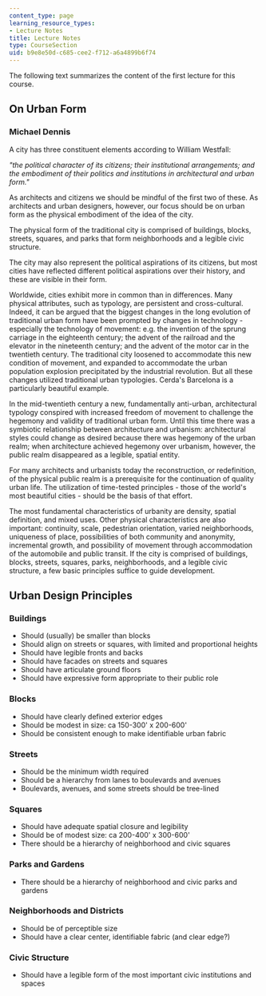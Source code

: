 ```yaml
---
content_type: page
learning_resource_types:
- Lecture Notes
title: Lecture Notes
type: CourseSection
uid: b9e8e50d-c685-cee2-f712-a6a4899b6f74
---
```


The following text summarizes the content of the first lecture for this course.

On Urban Form
-------------

### Michael Dennis

A city has three constituent elements according to William Westfall:

_"the political character of its citizens; their institutional arrangements; and the embodiment of their politics and institutions in architectural and urban form."_

As architects and citizens we should be mindful of the first two of these. As architects and urban designers, however, our focus should be on urban form as the physical embodiment of the idea of the city.

The physical form of the traditional city is comprised of buildings, blocks, streets, squares, and parks that form neighborhoods and a legible civic structure.

The city may also represent the political aspirations of its citizens, but most cities have reflected different political aspirations over their history, and these are visible in their form.

Worldwide, cities exhibit more in common than in differences. Many physical attributes, such as typology, are persistent and cross-cultural. Indeed, it can be argued that the biggest changes in the long evolution of traditional urban form have been prompted by changes in technology - especially the technology of movement: e.g. the invention of the sprung carriage in the eighteenth century; the advent of the railroad and the elevator in the nineteenth century; and the advent of the motor car in the twentieth century. The traditional city loosened to accommodate this new condition of movement, and expanded to accommodate the urban population explosion precipitated by the industrial revolution. But all these changes utilized traditional urban typologies. Cerda's Barcelona is a particularly beautiful example.

In the mid-twentieth century a new, fundamentally anti-urban, architectural typology conspired with increased freedom of movement to challenge the hegemony and validity of traditional urban form. Until this time there was a symbiotic relationship between architecture and urbanism: architectural styles could change as desired because there was hegemony of the urban realm; when architecture achieved hegemony over urbanism, however, the public realm disappeared as a legible, spatial entity.

For many architects and urbanists today the reconstruction, or redefinition, of the physical public realm is a prerequisite for the continuation of quality urban life. The utilization of time-tested principles - those of the world's most beautiful cities - should be the basis of that effort.

The most fundamental characteristics of urbanity are density, spatial definition, and mixed uses. Other physical characteristics are also important: continuity, scale, pedestrian orientation, varied neighborhoods, uniqueness of place, possibilities of both community and anonymity, incremental growth, and possibility of movement through accommodation of the automobile and public transit. If the city is comprised of buildings, blocks, streets, squares, parks, neighborhoods, and a legible civic structure, a few basic principles suffice to guide development.

Urban Design Principles
-----------------------

### Buildings

*   Should (usually) be smaller than blocks
*   Should align on streets or squares, with limited and proportional heights
*   Should have legible fronts and backs
*   Should have facades on streets and squares
*   Should have articulate ground floors
*   Should have expressive form appropriate to their public role

### Blocks

*   Should have clearly defined exterior edges
*   Should be modest in size: ca 150-300' x 200-600'
*   Should be consistent enough to make identifiable urban fabric

### Streets

*   Should be the minimum width required
*   Should be a hierarchy from lanes to boulevards and avenues
*   Boulevards, avenues, and some streets should be tree-lined

### Squares

*   Should have adequate spatial closure and legibility
*   Should be of modest size: ca 200-400' x 300-600'
*   There should be a hierarchy of neighborhood and civic squares

### Parks and Gardens

*   There should be a hierarchy of neighborhood and civic parks and gardens

### Neighborhoods and Districts

*   Should be of perceptible size
*   Should have a clear center, identifiable fabric (and clear edge?)

### Civic Structure

*   Should have a legible form of the most important civic institutions and spaces